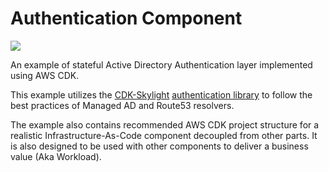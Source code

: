 # Authentication Component

![](https://img.shields.io/badge/Developer%20Preview-orange.svg?style=for-the-badge)

An example of stateful Active Directory Authentication layer implemented using AWS CDK. 

This example utilizes the [CDK-Skylight](https://github.com/cdklabs/cdk-skylight) [authentication library](https://github.com/cdklabs/cdk-skylight/blob/main/src/skylight-authentication/ad-authentication.ts) to follow the best practices of Managed AD and Route53 resolvers. 

The example also contains recommended AWS CDK project structure for a realistic Infrastructure-As-Code component decoupled from other parts. It is also designed to be used with other components to deliver a business value (Aka Workload).